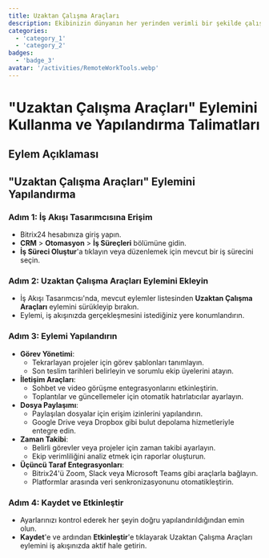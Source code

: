 ```yaml
---
title: Uzaktan Çalışma Araçları
description: Ekibinizin dünyanın her yerinden verimli bir şekilde çalışmasını sağlayın.
categories: 
  - 'category_1'
  - 'category_2'
badges: 
  - 'badge_3'
avatar: '/activities/RemoteWorkTools.webp'
---
```

# "Uzaktan Çalışma Araçları" Eylemini Kullanma ve Yapılandırma Talimatları

## Eylem Açıklaması

## **"Uzaktan Çalışma Araçları" Eylemini Yapılandırma**

### Adım 1: İş Akışı Tasarımcısına Erişim
- Bitrix24 hesabınıza giriş yapın.
- **CRM** > **Otomasyon** > **İş Süreçleri** bölümüne gidin.
- **İş Süreci Oluştur**'a tıklayın veya düzenlemek için mevcut bir iş sürecini seçin.

### Adım 2: Uzaktan Çalışma Araçları Eylemini Ekleyin
- İş Akışı Tasarımcısı'nda, mevcut eylemler listesinden **Uzaktan Çalışma Araçları** eylemini sürükleyip bırakın.
- Eylemi, iş akışınızda gerçekleşmesini istediğiniz yere konumlandırın.

### Adım 3: Eylemi Yapılandırın
- **Görev Yönetimi**:
  - Tekrarlayan projeler için görev şablonları tanımlayın.
  - Son teslim tarihleri belirleyin ve sorumlu ekip üyelerini atayın.
- **İletişim Araçları**:
  - Sohbet ve video görüşme entegrasyonlarını etkinleştirin.
  - Toplantılar ve güncellemeler için otomatik hatırlatıcılar ayarlayın.
- **Dosya Paylaşımı**:
  - Paylaşılan dosyalar için erişim izinlerini yapılandırın.
  - Google Drive veya Dropbox gibi bulut depolama hizmetleriyle entegre edin.
- **Zaman Takibi**:
  - Belirli görevler veya projeler için zaman takibi ayarlayın.
  - Ekip verimliliğini analiz etmek için raporlar oluşturun.
- **Üçüncü Taraf Entegrasyonları**:
  - Bitrix24'ü Zoom, Slack veya Microsoft Teams gibi araçlarla bağlayın.
  - Platformlar arasında veri senkronizasyonunu otomatikleştirin.

### Adım 4: Kaydet ve Etkinleştir
- Ayarlarınızı kontrol ederek her şeyin doğru yapılandırıldığından emin olun.
- **Kaydet**'e ve ardından **Etkinleştir**'e tıklayarak Uzaktan Çalışma Araçları eylemini iş akışınızda aktif hale getirin.